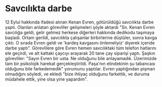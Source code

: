 # Savcılıkta darbe

12 Eylul hakkında ifadesi alınan Kenan Evren, götürüldüğü savcılıkta
darbe yaptı. Olanları anlatan görevliler gelişmeleri şöyle aktardı
"Sn. Kenan Evren savcılığa geldi, gelir gelmez herkese diğerleri
hakkında dedikodu taşımaya başladı. Ortam gerildi, savcılıkta
çalışanlar birbirlerine düştüler, sonra kavga çıktı. O sırada Evren
geldi ve 'kardeş kavgasını önlemeliyiz' diyerek içeride darbe
yaptı". Görevlilere göre Evren hemen savcılıktaki tüm telefon
hatlarını ele geçirdi, ve alt kattaki çaycıyı arayarak 20 tane çay
siparişi yaptı. Şaşkın görevliler: "Sayın Evren bir usta. Ne olduğunu
bile anlayamadık. Üzerimizde tam bir psikolojik harekat
gerçekleştirildi. Paşa'nın elindekinin şu tabancası olduğunu bile
farkedemedik" yorumunu yaptılar. Evren yaptığından pişman olmadığını
söyledi, ve ekledi "bize ihtiyaç olduğunu farkettik, ve duruma
müdahele ettik, yine olsa yine yapardım".
